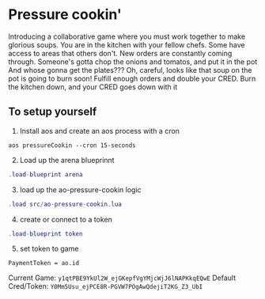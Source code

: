 # Pressure cookin'

Introducing a collaborative game where you must work together to make glorious soups.
You are in the kitchen with your fellow chefs. Some have access to areas that others don't.
New orders are constantly coming through. Someone's gotta chop the onions and tomatos, and put it in the pot
And whose gonna get the plates??? Oh, careful, looks like that soup on the pot is going to burn soon!
Fulfill enough orders and double your CRED. Burn the kitchen down, and your CRED goes down with it

## To setup yourself

1. Install aos and create an aos process with a cron

```
aos pressureCookin --cron 15-seconds
```

2. Load up the arena blueprinnt

```lua
.load-blueprint arena
```

3. load up the ao-pressure-cookin logic

```lua
.load src/ao-pressure-cookin.lua
```

4. create or connect to a token

```lua
.load-blueprint token
```

5. set token to game

```
PaymentToken = ao.id
```

Current Game: `y1qtPBE9YkUl2W_ejGKepfVgYMjcWjJ6lNAPKkqEQwE`
Default Cred/Token: `Y0Mm5Usu_ejPCE8R-PGVW7POgAwQdejiT2KG_Z3_UbI`